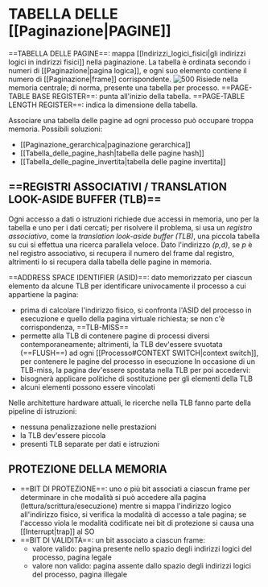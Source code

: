 # TABELLA DELLE [[Paginazione|PAGINE]]
==TABELLA DELLE PAGINE==: mappa [[Indirizzi_logici_fisici|gli indirizzi logici in indirizzi fisici]] nella paginazione.
La tabella è ordinata secondo i numeri di [[Paginazione|pagina logica]], e ogni suo elemento contiene il numero di [[Paginazione|frame]] corrispondente.
![500](tabella_delle_pagine.png)
Risiede nella memoria centrale; di norma, presente una tabella per processo.
==PAGE-TABLE BASE REGISTER==: punta all'inizio della tabella.
==PAGE-TABLE LENGTH REGISTER==: indica la dimensione della tabella.

Associare una tabella delle pagine ad ogni processo può occupare troppa memoria.
Possibili soluzioni:
- [[Paginazione_gerarchica|paginazione gerarchica]]
- [[Tabella_delle_pagine_hash|tabella delle pagine hash]]
- [[Tabella_delle_pagine_invertita|tabella delle pagine invertita]]

## ==REGISTRI ASSOCIATIVI / TRANSLATION LOOK-ASIDE BUFFER (TLB)==
Ogni accesso a dati o istruzioni richiede due accessi in memoria, uno per la tabella e uno per i dati cercati; per risolvere il problema, si usa un _registro associativo_, come la _translation look-aside buffer (TLB)_, una piccola tabella su cui si effettua una ricerca parallela veloce.
Dato l'indirizzo _(p,d)_, se _p_ è nel registro associativo, si recupera il numero del frame dal registro, altrimenti lo si recupera dalla tabella delle pagine in memoria.

==ADDRESS SPACE IDENTIFIER (ASID)==: dato memorizzato per ciascun elemento da alcune TLB per identificare univocamente il processo a cui appartiene la pagina:
- prima di calcolare l'indirizzo fisico, si confronta l'ASID del processo in esecuzione e quello della pagina virtuale richiesta; se non c'è corrispondenza, ==TLB-MISS==
- permette alla TLB di contenere pagine di processi diversi contemporaneamente; altrimenti, la TLB dev'essere svuotata (==FLUSH==) ad ogni [[Processo#CONTEXT SWITCH|context switch]], per contenere le pagine del processo in esecuzione
In occasione di un TLB-miss, la pagina dev'essere spostata nella TLB per poi accedervi:
- bisognerà applicare politiche di sostituzione per gli elementi della TLB
- alcuni elementi possono essere vincolati

Nelle architetture hardware attuali, le ricerche nella TLB fanno parte della pipeline di istruzioni:
- nessuna penalizzazione nelle prestazioni
- la TLB dev'essere piccola
- presenti TLB separate per dati e istruzioni

## PROTEZIONE DELLA MEMORIA
- ==BIT DI PROTEZIONE==: uno o più bit associati a ciascun frame per determinare in che modalità si può accedere alla pagina (lettura/scrittura/esecuzione)
	mentre si mappa l'indirizzo logico all'indirizzo fisico, si verifica la modalità di accesso a tale pagina; se l'accesso viola le modalità codificate nei bit di protezione si causa una [[Interrupt|trap]] al SO
- ==BIT DI VALIDITÀ==: un bit associato a ciascun frame:
	- valore valido: pagina presente nello spazio degli indirizzi logici del processo, pagina legale
	- valore non valido: pagina assente dallo spazio degli indirizzi logici del processo, pagina illegale